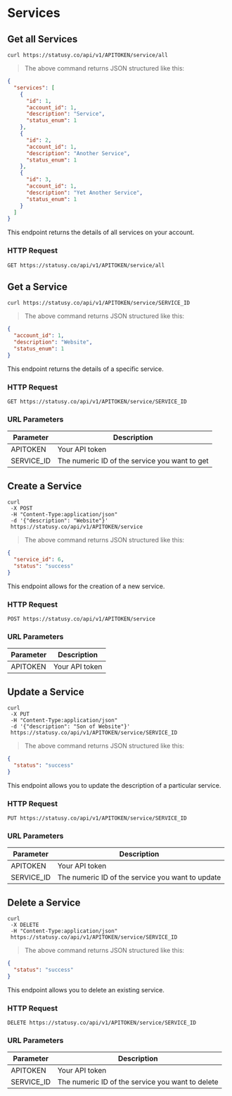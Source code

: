 # Services

## Get all Services

```
curl https://statusy.co/api/v1/APITOKEN/service/all
```

> The above command returns JSON structured like this:

```json
{
  "services": [
    {
      "id": 1,
      "account_id": 1,
      "description": "Service",
      "status_enum": 1
    },
    {
      "id": 2,
      "account_id": 1,
      "description": "Another Service",
      "status_enum": 1
    },
    {
      "id": 3,
      "account_id": 1,
      "description": "Yet Another Service",
      "status_enum": 1
    }
  ]
}
```

This endpoint returns the details of all services on your account.

### HTTP Request

`GET https://statusy.co/api/v1/APITOKEN/service/all`

## Get a Service

```
curl https://statusy.co/api/v1/APITOKEN/service/SERVICE_ID
```

> The above command returns JSON structured like this:

```json
{
  "account_id": 1,
  "description": "Website",
  "status_enum": 1
}
```

This endpoint returns the details of a specific service.

### HTTP Request

`GET https://statusy.co/api/v1/APITOKEN/service/SERVICE_ID`

### URL Parameters

Parameter | Description
--------- | -----------
APITOKEN | Your API token
SERVICE_ID | The numeric ID of the service you want to get

## Create a Service

```
curl
 -X POST
 -H "Content-Type:application/json"
 -d '{"description": "Website"}'
 https://statusy.co/api/v1/APITOKEN/service
```

> The above command returns JSON structured like this:

```json
{
  "service_id": 6,
  "status": "success"
}
```

This endpoint allows for the creation of a new service.

### HTTP Request

`POST https://statusy.co/api/v1/APITOKEN/service`

### URL Parameters

Parameter | Description
--------- | -----------
APITOKEN | Your API token

## Update a Service

```
curl
 -X PUT
 -H "Content-Type:application/json"
 -d '{"description": "Son of Website"}'
 https://statusy.co/api/v1/APITOKEN/service/SERVICE_ID

```

> The above command returns JSON structured like this:

```json
{
  "status": "success"
}
```

This endpoint allows you to update the description of a particular service.

### HTTP Request

`PUT https://statusy.co/api/v1/APITOKEN/service/SERVICE_ID`

### URL Parameters

Parameter | Description
--------- | -----------
APITOKEN | Your API token
SERVICE_ID | The numeric ID of the service you want to update

## Delete a Service

```
curl
 -X DELETE
 -H "Content-Type:application/json"
 https://statusy.co/api/v1/APITOKEN/service/SERVICE_ID

```

> The above command returns JSON structured like this:

```json
{
  "status": "success"
}
```

This endpoint allows you to delete an existing service.

### HTTP Request

`DELETE https://statusy.co/api/v1/APITOKEN/service/SERVICE_ID`

### URL Parameters

Parameter | Description
--------- | -----------
APITOKEN | Your API token
SERVICE_ID | The numeric ID of the service you want to delete

